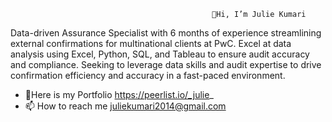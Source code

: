 
                                                 👋Hi, I’m Julie Kumari
Data-driven Assurance Specialist with 6 months of experience streamlining external confirmations for multinational clients at PwC. Excel at data analysis using Excel, Python, SQL, and Tableau to ensure audit accuracy and compliance. Seeking to leverage data skills and audit expertise to drive confirmation efficiency and accuracy in a fast-paced environment.
- 🌱Here is my Portfolio https://peerlist.io/_julie_
- 📫 How to reach me juliekumari2014@gmail.com
<!---
julie-kri/julie-kri is a ✨ special ✨ repository because its `README.md` (this file) appears on your GitHub profile.
You can click the Preview link to take a look at your changes.
--->

